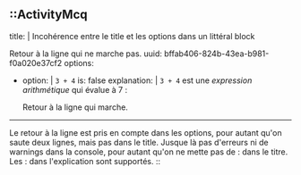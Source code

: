 ::ActivityMcq
---
title: |
  Incohérence entre le title et les options dans un littéral block

  Retour à la ligne qui ne marche pas.
uuid: bffab406-824b-43ea-b981-f0a020e37cf2
options:
  - option: |
      `3 + 4`
    is: false
    explanation: |
      `3 + 4` est une *expression arithmétique* qui évalue à 7 :

      Retour à la ligne qui marche.
---
Le retour à la ligne est pris en compte dans les options, pour autant qu'on saute deux lignes, mais pas dans le title. Jusque là pas d'erreurs ni de warnings dans la console, pour autant qu'on ne mette pas de : dans le titre. Les : dans l'explication sont supportés.
::